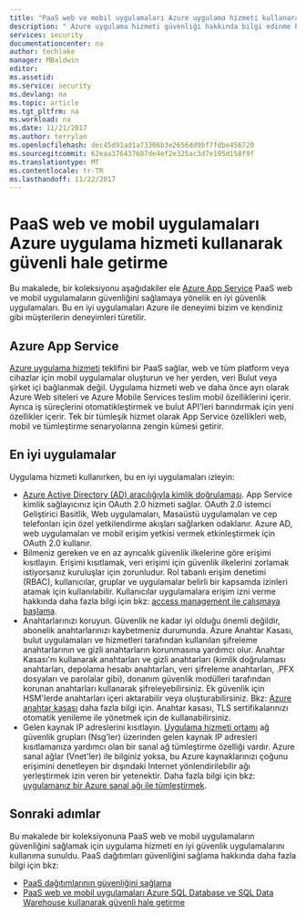 ```yaml
---
title: "PaaS web ve mobil uygulamaları Azure uygulama hizmeti kullanarak güvenli hale getirme | Microsoft Docs"
description: " Azure uygulama hizmeti güvenliği hakkında bilgi edinme PaaS web ve mobil uygulamaların güvenliğini sağlamaya yönelik en iyi uygulamalar. "
services: security
documentationcenter: na
author: techlake
manager: MBaldwin
editor: 
ms.assetid: 
ms.service: security
ms.devlang: na
ms.topic: article
ms.tgt_pltfrm: na
ms.workload: na
ms.date: 11/21/2017
ms.author: terrylan
ms.openlocfilehash: dec45d91ad1a73306b3e2656dd9bf7fdbe456720
ms.sourcegitcommit: 62eaa376437687de4ef2e325ac3d7e195d158f9f
ms.translationtype: MT
ms.contentlocale: tr-TR
ms.lasthandoff: 11/22/2017
---
```

# <a name="securing-paas-web-and-mobile-applications-using-azure-app-service"></a>PaaS web ve mobil uygulamaları Azure uygulama hizmeti kullanarak güvenli hale getirme

Bu makalede, bir koleksiyonu aşağıdakiler ele [Azure App Service](https://azure.microsoft.com/services/app-service/) PaaS web ve mobil uygulamaların güvenliğini sağlamaya yönelik en iyi güvenlik uygulamaları. Bu en iyi uygulamaları Azure ile deneyimi bizim ve kendiniz gibi müşterilerin deneyimleri türetilir.

## <a name="azure-app-service"></a>Azure App Service
[Azure uygulama hizmeti](../app-service/app-service-web-overview.md) teklifini bir PaaS sağlar, web ve tüm platform veya cihazlar için mobil uygulamalar oluşturun ve her yerden, veri Bulut veya şirket içi bağlanmak değil. Uygulama hizmeti web ve daha önce ayrı olarak Azure Web siteleri ve Azure Mobile Services teslim mobil özelliklerini içerir. Ayrıca iş süreçlerini otomatikleştirmek ve bulut API'leri barındırmak için yeni özellikler içerir. Tek bir tümleşik hizmet olarak App Service özellikleri web, mobil ve tümleştirme senaryolarına zengin kümesi getirir.

## <a name="best-practices"></a>En iyi uygulamalar

Uygulama hizmeti kullanırken, bu en iyi uygulamaları izleyin:

- [Azure Active Directory (AD) aracılığıyla kimlik doğrulaması](../app-service/app-service-authentication-overview.md). App Service kimlik sağlayıcınız için OAuth 2.0 hizmeti sağlar. OAuth 2.0 istemci Geliştirici Basitlik, Web uygulamaları, Masaüstü uygulamaları ve cep telefonları için özel yetkilendirme akışları sağlarken odaklanır. Azure AD, web uygulamaları ve mobil erişim yetkisi vermek etkinleştirmek için OAuth 2.0 kullanır.
- Bilmeniz gereken ve en az ayrıcalık güvenlik ilkelerine göre erişimi kısıtlayın. Erişimi kısıtlamak, veri erişimi için güvenlik ilkelerini zorlamak istiyorsanız kuruluşlar için zorunludur. Rol tabanlı erişim denetimi (RBAC), kullanıcılar, gruplar ve uygulamalar belirli bir kapsamda izinleri atamak için kullanılabilir. Kullanıcılar uygulamalara erişim izni verme hakkında daha fazla bilgi için bkz: [access management ile çalışmaya başlama](../active-directory/role-based-access-control-what-is.md).
- Anahtarlarınızı koruyun. Güvenlik ne kadar iyi olduğu önemli değildir, abonelik anahtarlarınızı kaybetmeniz durumunda. Azure Anahtar Kasası, bulut uygulamaları ve hizmetleri tarafından kullanılan şifreleme anahtarlarının ve gizli anahtarların korunmasına yardımcı olur. Anahtar Kasası'nı kullanarak anahtarları ve gizli anahtarları (kimlik doğrulaması anahtarları, depolama hesabı anahtarları, veri şifreleme anahtarları, .PFX dosyaları ve parolalar gibi), donanım güvenlik modülleri tarafından korunan anahtarları kullanarak şifreleyebilirsiniz. Ek güvenlik için HSM'lerde anahtarları içeri aktarabilir veya oluşturabilirsiniz. Bkz: [Azure anahtar kasası](../key-vault/key-vault-whatis.md) daha fazla bilgi için. Anahtar kasası, TLS sertifikalarınızı otomatik yenileme ile yönetmek için de kullanabilirsiniz.
- Gelen kaynak IP adreslerini kısıtlayın. [Uygulama hizmeti ortamı](../app-service/environment/intro.md) ağ güvenlik grupları (Nsg'ler) üzerinden gelen kaynak IP adresleri kısıtlamanıza yardımcı olan bir sanal ağ tümleştirme özelliği vardır. Azure sanal ağlar (Vnet'ler) ile bilginiz yoksa, bu Azure kaynaklarınızı çoğunu erişimini denetleyen bir dışındaki Internet yönlendirilebilir ağı yerleştirmek izin veren bir yetenektir. Daha fazla bilgi için bkz: [uygulamanız bir Azure sanal ağı ile tümleştirmek](../app-service/web-sites-integrate-with-vnet.md).

## <a name="next-steps"></a>Sonraki adımlar
Bu makalede bir koleksiyonuna PaaS web ve mobil uygulamaların güvenliğini sağlamak için uygulama hizmeti en iyi güvenlik uygulamalarını kullanıma sunuldu. PaaS dağıtımları güvenliğini sağlama hakkında daha fazla bilgi için bkz:

- [PaaS dağıtımlarının güvenliğini sağlama](security-paas-deployments.md)
- [PaaS web ve mobil uygulamaları Azure SQL Database ve SQL Data Warehouse kullanarak güvenli hale getirme](security-paas-applications-using-sql.md)

